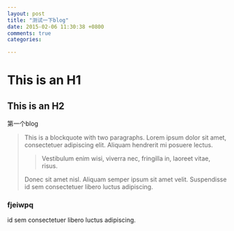 ```yaml
---
layout: post
title: "测试一下blog"
date: 2015-02-06 11:30:38 +0800
comments: true
categories: 

---
```

This is an H1
=============

This is an H2
-------------

第一个blog
> This is a blockquote with two paragraphs. Lorem ipsum dolor sit amet,
> consectetuer adipiscing elit. Aliquam hendrerit mi posuere lectus.
> > Vestibulum enim wisi, viverra nec, fringilla in, laoreet vitae, risus.
> 
> Donec sit amet nisl. Aliquam semper ipsum sit amet velit. Suspendisse
> id sem consectetuer libero luctus adipiscing.

### fjeiwpq ###


 id sem consectetuer libero luctus adipiscing.
